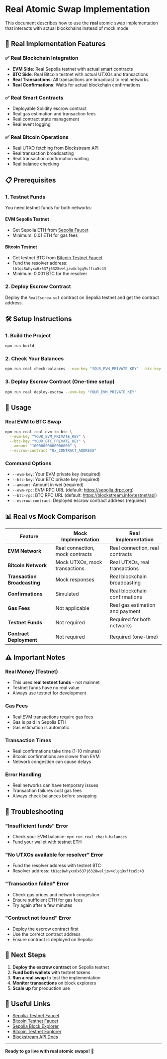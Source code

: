 # Real Atomic Swap Implementation

This document describes how to use the **real** atomic swap implementation that interacts with actual blockchains instead of mock mode.

## 🚀 Real Implementation Features

### ✅ **Real Blockchain Integration**
- **EVM Side**: Real Sepolia testnet with actual smart contracts
- **BTC Side**: Real Bitcoin testnet with actual UTXOs and transactions
- **Real Transactions**: All transactions are broadcast to real networks
- **Real Confirmations**: Waits for actual blockchain confirmations

### ✅ **Real Smart Contracts**
- Deployable Solidity escrow contract
- Real gas estimation and transaction fees
- Real contract state management
- Real event logging

### ✅ **Real Bitcoin Operations**
- Real UTXO fetching from Blockstream API
- Real transaction broadcasting
- Real transaction confirmation waiting
- Real balance checking

## 📋 Prerequisites

### 1. **Testnet Funds**
You need testnet funds for both networks:

#### **EVM Sepolia Testnet**
- Get Sepolia ETH from [Sepolia Faucet](https://sepoliafaucet.com/)
- Minimum: 0.01 ETH for gas fees

#### **Bitcoin Testnet**
- Get testnet BTC from [Bitcoin Testnet Faucet](https://testnet-faucet.mempool.co/)
- Fund the resolver address: `tb1qc8whyxx6x637j6328weljzw4clgq9sffcu5c43`
- Minimum: 0.001 BTC for the resolver

### 2. **Deploy Escrow Contract**
Deploy the `RealEscrow.sol` contract on Sepolia testnet and get the contract address.

## 🛠️ Setup Instructions

### 1. **Build the Project**
```bash
npm run build
```

### 2. **Check Your Balances**
```bash
npm run real check-balances --evm-key "YOUR_EVM_PRIVATE_KEY" --btc-key "YOUR_BTC_PRIVATE_KEY"
```

### 3. **Deploy Escrow Contract** (One-time setup)
```bash
npm run real deploy-escrow --evm-key "YOUR_EVM_PRIVATE_KEY"
```

## 🚀 Usage

### **Real EVM to BTC Swap**
```bash
npm run real real-evm-to-btc \
  --evm-key "YOUR_EVM_PRIVATE_KEY" \
  --btc-key "YOUR_BTC_PRIVATE_KEY" \
  --amount "10000000000000000" \
  --escrow-contract "0x_CONTRACT_ADDRESS"
```

### **Command Options**
- `--evm-key`: Your EVM private key (required)
- `--btc-key`: Your BTC private key (required)  
- `--amount`: Amount in wei (required)
- `--evm-rpc`: EVM RPC URL (default: https://sepolia.drpc.org)
- `--btc-rpc`: BTC RPC URL (default: https://blockstream.info/testnet/api)
- `--escrow-contract`: Deployed escrow contract address (required)

## 📊 Real vs Mock Comparison

| Feature | Mock Implementation | Real Implementation |
|---------|-------------------|-------------------|
| **EVM Network** | Real connection, mock contracts | Real connection, real contracts |
| **Bitcoin Network** | Mock UTXOs, mock transactions | Real UTXOs, real transactions |
| **Transaction Broadcasting** | Mock responses | Real blockchain broadcasting |
| **Confirmations** | Simulated | Real blockchain confirmations |
| **Gas Fees** | Not applicable | Real gas estimation and payment |
| **Testnet Funds** | Not required | Required for both networks |
| **Contract Deployment** | Not required | Required (one-time) |

## ⚠️ Important Notes

### **Real Money (Testnet)**
- This uses **real testnet funds** - not mainnet
- Testnet funds have no real value
- Always use testnet for development

### **Gas Fees**
- Real EVM transactions require gas fees
- Gas is paid in Sepolia ETH
- Gas estimation is automatic

### **Transaction Times**
- Real confirmations take time (1-10 minutes)
- Bitcoin confirmations are slower than EVM
- Network congestion can cause delays

### **Error Handling**
- Real networks can have temporary issues
- Transaction failures cost gas fees
- Always check balances before swapping

## 🔧 Troubleshooting

### **"Insufficient funds" Error**
- Check your EVM balance: `npm run real check-balances`
- Fund your wallet with testnet ETH

### **"No UTXOs available for resolver" Error**
- Fund the resolver address with testnet BTC
- Resolver address: `tb1qc8whyxx6x637j6328weljzw4clgq9sffcu5c43`

### **"Transaction failed" Error**
- Check gas prices and network congestion
- Ensure sufficient ETH for gas fees
- Try again after a few minutes

### **"Contract not found" Error**
- Deploy the escrow contract first
- Use the correct contract address
- Ensure contract is deployed on Sepolia

## 🎯 Next Steps

1. **Deploy the escrow contract** on Sepolia testnet
2. **Fund both wallets** with testnet tokens
3. **Run a real swap** to test the implementation
4. **Monitor transactions** on block explorers
5. **Scale up** for production use

## 🔗 Useful Links

- [Sepolia Testnet Faucet](https://sepoliafaucet.com/)
- [Bitcoin Testnet Faucet](https://testnet-faucet.mempool.co/)
- [Sepolia Block Explorer](https://sepolia.etherscan.io/)
- [Bitcoin Testnet Explorer](https://blockstream.info/testnet/)
- [Blockstream API Docs](https://blockstream.info/api/)

---

**Ready to go live with real atomic swaps!** 🚀

